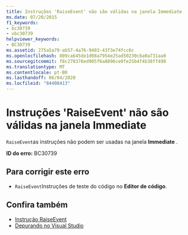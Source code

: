 ```yaml
---
title: Instruções 'RaiseEvent' não são válidas na janela Immediate
ms.date: 07/20/2015
f1_keywords:
- bc30739
- vbc30739
helpviewer_keywords:
- BC30739
ms.assetid: 275a5a79-ab57-4a76-9403-43f3e74fcc6c
ms.openlocfilehash: 809ca645de1d08a7954e25ad50230cba0a731aa0
ms.sourcegitcommit: f8c270376ed905f6a8896ce0fe25b4f4b38ff498
ms.translationtype: MT
ms.contentlocale: pt-BR
ms.lasthandoff: 06/04/2020
ms.locfileid: "84408413"
---
```

# <a name="raiseevent-statements-are-not-valid-in-the-immediate-window"></a>Instruções 'RaiseEvent' não são válidas na janela Immediate
`RaiseEvent`as instruções não podem ser usadas na janela **Immediate** .  
  
 **ID do erro:** BC30739  
  
## <a name="to-correct-this-error"></a>Para corrigir este erro  
  
- `RaiseEvent`Instruções de teste do código no **Editor de código**.  
  
## <a name="see-also"></a>Confira também

- [Instrução RaiseEvent](../language-reference/statements/raiseevent-statement.md)
- [Depurando no Visual Studio](/visualstudio/debugger/debugger-feature-tour)
